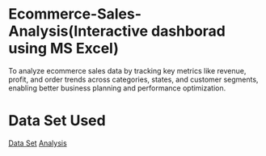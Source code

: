 # Ecommerce-Sales-Analysis(Interactive dashborad using MS Excel)
To analyze ecommerce sales data by tracking key metrics like revenue, profit, and order trends across categories, states, and customer segments, enabling better business planning and performance optimization.
# Data Set Used
<a href="https://github.com/Pushkar2520/Ecommerce-Sales-Analysis/blob/main/Ecommerce%20SalesP%20Data.xlsx">Data Set<a/>
<a href="https://github.com/Pushkar2520/Ecommerce-Sales-Analysis/blob/main/Ecommerce%20Sales%20Analysis.xlsx">Analysis<a/>
